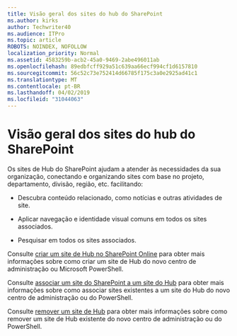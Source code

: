 ```yaml
---
title: Visão geral dos sites do hub do SharePoint
ms.author: kirks
author: Techwriter40
ms.audience: ITPro
ms.topic: article
ROBOTS: NOINDEX, NOFOLLOW
localization_priority: Normal
ms.assetid: 4583259b-acb2-45a0-9469-2abe496011ab
ms.openlocfilehash: 89edbfcff929a51c639aa66ecf994cf1d6157810
ms.sourcegitcommit: 56c52c73e752414d66785f175c3a0e2925ad41c1
ms.translationtype: MT
ms.contentlocale: pt-BR
ms.lasthandoff: 04/02/2019
ms.locfileid: "31044063"
---
```

# <a name="sharepoint-hub-sites-overview"></a>Visão geral dos sites do hub do SharePoint

Os sites de Hub do SharePoint ajudam a atender às necessidades da sua organização, conectando e organizando sites com base no projeto, departamento, divisão, região, etc. facilitando:

- Descubra conteúdo relacionado, como notícias e outras atividades de site.


- Aplicar navegação e identidade visual comuns em todos os sites associados.


- Pesquisar em todos os sites associados.


Consulte [criar um site de Hub no SharePoint Online](https://docs.microsoft.com/en-us/sharepoint/create-hub-site) para obter mais informações sobre como criar um site de Hub do novo centro de administração ou Microsoft PowerShell. 

Consulte [associar um site do SharePoint a um site do Hub](https://support.office.com/en-us/article/associate-a-sharepoint-site-with-a-hub-site-ae0009fd-af04-4d3d-917d-88edb43efc05) para obter mais informações sobre como associar sites existentes a um site do Hub do novo centro de administração ou do PowerShell.  

Consulte [remover um site de Hub](https://docs.microsoft.com/en-us/sharepoint/remove-hub-site) para obter mais informações sobre como remover um site de Hub existente do novo centro de administração ou do PowerShell. 
